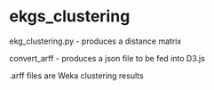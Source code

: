 # ekgs_clustering

 ekg_clustering.py - produces a distance matrix
 
 convert_arff - produces a json file to be fed into D3.js
 
 .arff files are Weka clustering results
